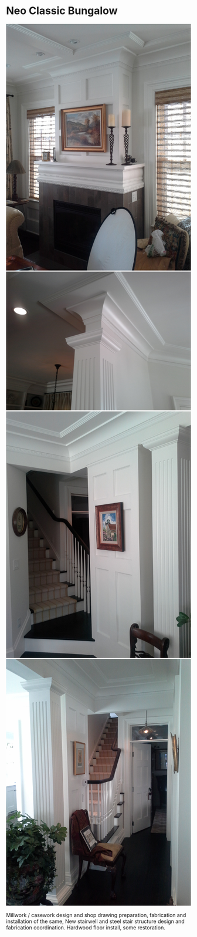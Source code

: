# Neo Classic Bungalow

<div class="main-carousel">
  <img class="carousel-cell" src="/_media/portfolio/remodel/neo-classic-bungalow/fireplace.jpg"/>
  <img class="carousel-cell" src="/_media/portfolio/remodel/neo-classic-bungalow/pillar.jpg"/>
  <img class="carousel-cell" src="/_media/portfolio/remodel/neo-classic-bungalow/staircase.jpg"/>
  <img class="carousel-cell" src="/_media/portfolio/remodel/neo-classic-bungalow/hallway.jpg"/>
</div>

Millwork / casework design and shop drawing preparation, fabrication and
installation of the same, New stairwell and steel stair structure design and
fabrication coordination. Hardwood floor install, some restoration.
